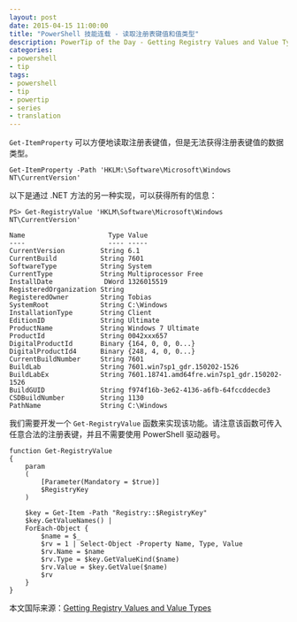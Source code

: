 ```yaml
---
layout: post
date: 2015-04-15 11:00:00
title: "PowerShell 技能连载 - 读取注册表键值和值类型"
description: PowerTip of the Day - Getting Registry Values and Value Types
categories:
- powershell
- tip
tags:
- powershell
- tip
- powertip
- series
- translation
---
```

`Get-ItemProperty` 可以方便地读取注册表键值，但是无法获得注册表键值的数据类型。

    Get-ItemProperty -Path 'HKLM:\Software\Microsoft\Windows NT\CurrentVersion'

以下是通过 .NET 方法的另一种实现，可以获得所有的信息：

    PS> Get-RegistryValue 'HKLM\Software\Microsoft\Windows NT\CurrentVersion' 
    
    Name                     Type Value                                      
    ----                     ---- -----                                      
    CurrentVersion         String 6.1                                        
    CurrentBuild           String 7601                                       
    SoftwareType           String System                                     
    CurrentType            String Multiprocessor Free                        
    InstallDate             DWord 1326015519                                 
    RegisteredOrganization String                                            
    RegisteredOwner        String Tobias                                     
    SystemRoot             String C:\Windows                                 
    InstallationType       String Client                                     
    EditionID              String Ultimate                                   
    ProductName            String Windows 7 Ultimate                         
    ProductId              String 0042xxx657                    
    DigitalProductId       Binary {164, 0, 0, 0...}                          
    DigitalProductId4      Binary {248, 4, 0, 0...}                          
    CurrentBuildNumber     String 7601                                       
    BuildLab               String 7601.win7sp1_gdr.150202-1526               
    BuildLabEx             String 7601.18741.amd64fre.win7sp1_gdr.150202-1526
    BuildGUID              String f974f16b-3e62-4136-a6fb-64fccddecde3       
    CSDBuildNumber         String 1130                                       
    PathName               String C:\Windows                                 

我们需要开发一个 `Get-RegistryValue` 函数来实现该功能。请注意该函数可传入任意合法的注册表键，并且不需要使用 PowerShell 驱动器号。

    function Get-RegistryValue
    {
        param
        (
            [Parameter(Mandatory = $true)]
            $RegistryKey
        )
    
        $key = Get-Item -Path "Registry::$RegistryKey"
        $key.GetValueNames() |
        ForEach-Object {
            $name = $_
            $rv = 1 | Select-Object -Property Name, Type, Value
            $rv.Name = $name
            $rv.Type = $key.GetValueKind($name)
            $rv.Value = $key.GetValue($name)
            $rv
        }
    }

<!--more-->
本文国际来源：[Getting Registry Values and Value Types](http://community.idera.com/powershell/powertips/b/tips/posts/getting-registry-values-and-value-types)
